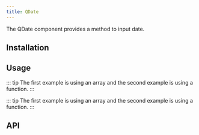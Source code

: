```yaml
---
title: QDate
---
```


The QDate component provides a method to input date.

## Installation
<doc-installation components="QDate" />

## Usage
<doc-example title="Basic" file="QDate/Basic" />

<doc-example title="Landscape" file="QDate/Landscape" />

<doc-example title="Color" file="QDate/Color" />

<doc-example title="TextColor" file="QDate/TextColor" />

<doc-example title="Minimal" file="QDate/Minimal" />

<doc-example title="Dark" file="QDate/Dark" dark />

<doc-example title="Default Year Month" file="QDate/DefaultYearMonth" />

<doc-example title="First Day Of Week" file="QDate/FirstDayOfWeek" />

<doc-example title="Today Button" file="QDate/TodayBtn" />

::: tip
The first example is using an array and the second example is using a function.
:::

<doc-example title="Options" file="QDate/Options" />

::: tip
The first example is using an array and the second example is using a function.
:::

<doc-example title="Events" file="QDate/Events" />

<doc-example title="Event Color" file="QDate/EventColor" />

<doc-example title="Disable" file="QDate/Disable" />

<doc-example title="Readonly" file="QDate/Readonly" />

<doc-example title="Input" file="QDate/Input" />

## API
<doc-api file="QDate" />
